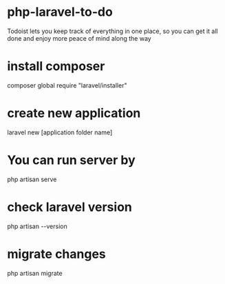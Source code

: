 # php-laravel-to-do
Todoist lets you keep track of everything in one place, so you can get it all done and enjoy more peace of mind along the way

# install composer
composer global require "laravel/installer"

# create new application
laravel new [application folder name]

# You can run server by
php artisan serve

# check laravel version
php artisan --version

# migrate changes
php artisan migrate
